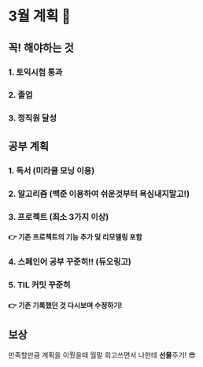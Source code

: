 # 3월 계획 🎁



## 꼭! 해야하는 것 

### 1. 토익시험 통과

### 2. 졸업

### 3. 정직원 달성



## 공부 계획

### 1. 독서 (미라클 모닝 이용)

### 2. 알고리즘 (백준 이용하여 쉬운것부터 욕심내지말고!)

### 3. 프로젝트 (최소 3가지 이상)

#### 👉 기존 프로젝트의 기능 추가 및 리모델링 포함

### 4. 스페인어 공부 꾸준히!! (듀오링고)

### 5. TIL 커밋 꾸준히

#### 👉 기존 기록했던 것 다시보며 수정하기!



## 보상

만족할만큼 계획을 이뤘을때 월말 회고쓰면서 나한테 **선물**주기! 😎